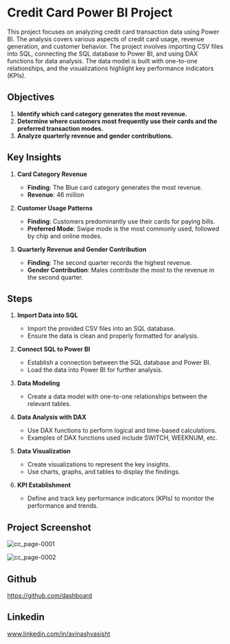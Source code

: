 # Credit Card Power BI Project

This project focuses on analyzing credit card transaction data using Power BI. The analysis covers various aspects of credit card usage, revenue generation, and customer behavior. The project involves importing CSV files into SQL, connecting the SQL database to Power BI, and using DAX functions for data analysis. The data model is built with one-to-one relationships, and the visualizations highlight key performance indicators (KPIs).

## Objectives

1. **Identify which card category generates the most revenue.**
2. **Determine where customers most frequently use their cards and the preferred transaction modes.**
3. **Analyze quarterly revenue and gender contributions.**

## Key Insights

1. **Card Category Revenue**
    - **Finding**: The Blue card category generates the most revenue.
    - **Revenue**: 46 million

2. **Customer Usage Patterns**
    - **Finding**: Customers predominantly use their cards for paying bills.
    - **Preferred Mode**: Swipe mode is the most commonly used, followed by chip and online modes.

3. **Quarterly Revenue and Gender Contribution**
    - **Finding**: The second quarter records the highest revenue.
    - **Gender Contribution**: Males contribute the most to the revenue in the second quarter.

## Steps

1. **Import Data into SQL**
    - Import the provided CSV files into an SQL database.
    - Ensure the data is clean and properly formatted for analysis.

2. **Connect SQL to Power BI**
    - Establish a connection between the SQL database and Power BI.
    - Load the data into Power BI for further analysis.

3. **Data Modeling**
    - Create a data model with one-to-one relationships between the relevant tables.

4. **Data Analysis with DAX**
    - Use DAX functions to perform logical and time-based calculations.
    - Examples of DAX functions used include SWITCH, WEEKNUM, etc.

5. **Data Visualization**
    - Create visualizations to represent the key insights.
    - Use charts, graphs, and tables to display the findings.

6. **KPI Establishment**
    - Define and track key performance indicators (KPIs) to monitor the performance and trends.

## Project Screenshot
![cc_page-0001](https://github.com/user-attachments/assets/0ca12dfc-ef4d-4b51-ada5-7ecbbff247be)

![cc_page-0002](https://github.com/user-attachments/assets/889faede-dd5d-45cb-bb2c-3e08752460bf)

## Github
https://github.com/dashboard

## Linkedin
www.linkedin.com/in/avinashvasisht


